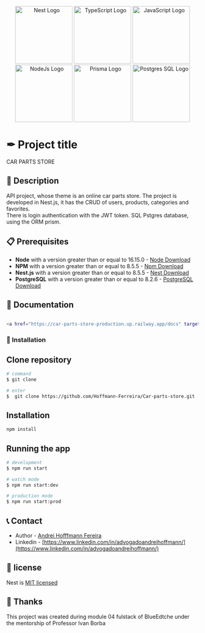 <p align="center">
  <a href="http://nestjs.com/" target="blank"><img src="https://nestjs.com/img/logo-small.svg" width="150" alt="Nest Logo" /></a>
  <img src="https://media.discordapp.net/attachments/967162864408346697/998699832615129228/typescript-logo.png" width="150" alt="TypeScript Logo" />
  <img src="https://media.discordapp.net/attachments/967162864408346697/998700682792140891/javaScript.png" width="150" alt="JavaScript Logo" />
  <img src="https://media.discordapp.net/attachments/967162864408346697/998699966992232518/nodejs.png" width="150" alt="NodeJs Logo" />
  <img src="https://media.discordapp.net/attachments/967162864408346697/998699875438960690/prisma.png" width="150" alt="Prisma Logo" />
   <img src="https://media.discordapp.net/attachments/967162864408346697/998699919848259644/png-transparent-postgresql.png?width=680&height=613" width="150" alt="Postgres SQL Logo" />
</p>


# ✒ Project title

CAR PARTS STORE

## 🚀 Description


API project, whose theme is an online car parts store.
The project is developed in Nest.js, it has the CRUD of users, products, categories and favorites.
<br/>
There is login authentication with the JWT token. SQL Pstgres database, using the ORM prism.

## 📋 Prerequisites

- **Node** with a version greater than or equal to 16.15.0 - [Node Download](https://nodejs.org/pt-br/download/)
- **NPM** with a version greater than or equal to 8.5.5 - [Npm Download](https://www.npmjs.com/package/download)
- **Nest.js** with a version greater than or equal to 8.5.5 - [Nest Download](https://docs.nestjs.com/)
- **PostgreSQL** with a version greater than or equal to 8.2.6 - [PostgreSQL Download](https://www.postgresql.org/download/)


## 📃 Documentation

````bash

<a href="https://car-parts-store-production.up.railway.app/docs" target="blank"> Swagger </a>

````

### 🔧 Installation

## Clone repository

````bash
# command
$ git clone

# enter
$  git clone https://github.com/Hoffmann-Ferreira/Car-parts-store.git
````

## Installation

````bash
npm install
````

## Running the app

```bash
# development
$ npm run start

# watch mode
$ npm run start:dev

# production mode
$ npm run start:prod
```

## 📞 Contact

- Author - [Andrei Hofffmann Fereira](https://kamilmysliwiec.com)
- Linkedin - [https://www.linkedin.com/in/advogadoandreihoffmann/](https://www.linkedin.com/in/advogadoandreihoffmann/)


## 📄 license

Nest is [MIT licensed](LICENSE)


## 🧡 Thanks

This project was created during module 04 fulstack of BlueEdtche under the mentorship of Professor Ivan Borba

